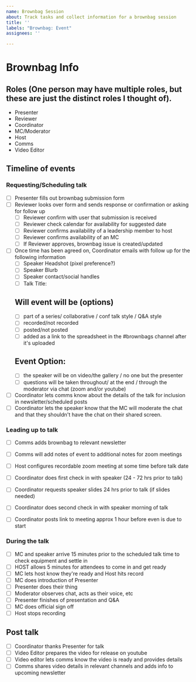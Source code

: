 ```yaml
---
name: Brownbag Session
about: Track tasks and collect information for a brownbag session
title: ''
labels: "Brownbag: Event"
assignees: ''

---
```


# Brownbag Info

## Roles (One person may have multiple roles, but these are just the distinct roles I thought of).
- Presenter
- Reviewer
- Coordinator
- MC/Moderator
- Host
- Comms 
- Video Editor

## Timeline of events

### Requesting/Scheduling talk
- [ ] Presenter fills out brownbag submission form
- [ ] Reviewer looks over form and sends response or confirmation or asking for follow up
     - [ ] Reviewer confirm with user that submission is received
     - [ ] Reviewer check calendar for availability for suggested date
     - [ ] Reviewer confirms availability of a leadership member to host
     - [ ] Reviewer confirms availability of an MC
     - [ ] If Reviewer approves, brownbag issue is created/updated
- [ ] Once time has been agreed on, Coordinator emails with follow up for the following information
     - [ ] Speaker Headshot (pixel preference?)
     - [ ] Speaker Blurb
     - [ ] Speaker contact/social handles
     - [ ] Talk Title:

     ## Will event will be (options)
     - [ ] part of a series/ collaborative / conf talk style / Q&A style
     - [ ] recorded/not recorded
     - [ ] posted/not posted    
     - [ ] added as a link to the spreadsheet in the #brownbags channel after it's uploaded

     ## Event Option:     
     - [ ] the speaker will be on video/the gallery / no one but the presenter
     - [ ] questions will be taken throughout/ at the end / through the moderator via chat (zoom and/or youtube)
- [ ] Coordinator lets comms know about the details of the talk for inclusion in newsletter/scheduled posts
- [ ] Coordinator lets the speaker know that the MC will moderate the chat and that they shouldn't have the chat on their shared screen.

### Leading up to talk
- [ ] Comms adds brownbag to relevant newsletter 
- [ ] Comms will add notes of event to additional notes for zoom meetings
- [ ] Host configures recordable zoom meeting at some time before talk date
- [ ] Coordinator does first check in with speaker (24 - 72 hrs prior to talk)
- [ ] Coordinator requests speaker slides 24 hrs prior to talk (if slides needed)
- [ ] Coordinator does second check in with speaker morning of talk
- [ ] Coordinator posts link to meeting approx 1 hour before even is due to start


### During the talk
- [ ] MC and speaker arrive 15 minutes prior to the scheduled talk time to check equipment and settle in
- [ ] HOST allows 5 minutes for attendees to come in and get ready
- [ ] MC lets host know they're ready and Host hits record
- [ ] MC does introduction of Presenter
- [ ] Presenter does their thing
- [ ] Moderator observes chat, acts as their voice, etc
- [ ] Presenter finishes of presentation and Q&A
- [ ] MC does official sign off
- [ ] Host stops recording

## Post talk
- [ ] Coordinator thanks Presenter for talk
- [ ] Video Editor prepares the video for release on youtube
- [ ] Video editor lets comms know the video is ready and provides details
- [ ] Comms shares video details in relevant channels and adds info to upcoming newsletter
